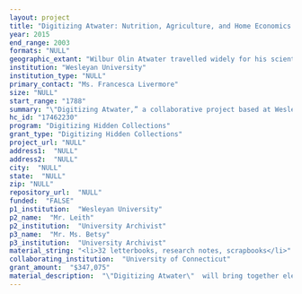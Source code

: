 ```yaml
--- 
layout: project 
title: "Digitizing Atwater: Nutrition, Agriculture, and Home Economics in the Long 19th Century"
year: 2015
end_range: 2003
formats: "NULL"
geographic_extant: "Wilbur Olin Atwater travelled widely for his scientific work, and he wrote extensively about those travels. These collections include significant coverage of Connecticut, Alabama, Maine, Tennessee, Massachusetts, Vermont, Washington DC, Cuba, Germany, France, Russia, and India."
institution: "Wesleyan University"
institution_type: "NULL"
primary_contact: "Ms. Francesca Livermore"
size: "NULL"
start_range: "1788"
summary: "\"Digitizing Atwater,” a collaborative project based at Wesleyan University, focuses on the papers of Wilbur Olin Atwater (1844-1907; Wesleyan B.A. 1865; Yale Ph.D. 1869), among the most important American scientists of the 19th century. Atwater's groundbreaking work in nutrition science resulted in the popularization of the calorie; his vilification by the Methodist church for his findings regarding the nutritive value of alcohol was a great controversy of the day. Atwater was also the founder of the first U.S. Agricultural Experiment Station. At Wesleyan, Atwater's professional papers will be processed and digitized, and two collections of Atwater family papers will be digitized; at the University of Connecticut, records of the Storrs Agricultural Experiment Station (SAES) will be digitized. Over two-and-a- half years, beginning in May 2016, \"Digitizing Atwater” will digitally co-locate four interrelated collections of papers, making available the cohesive corpus of work by Atwater, his colleagues, and family."
hc_id: "17462230"
program: "Digitizing Hidden Collections"
grant_type: "Digitizing Hidden Collections"
project_url: "NULL"
address1:  "NULL"
address2:  "NULL"
city:  "NULL"
state:  "NULL"
zip: "NULL"
repository_url:  "NULL"
funded:  "FALSE"
p1_institution:  "Wesleyan University"
p2_name:  "Mr. Leith"
p2_institution:  "University Archivist"
p3_name:  "Mr. Ms. Betsy"
p3_institution:  "University Archivist"
material_string: "<li>32 letterbooks, research notes, scrapbooks</li>"
collaborating_institution:  "University of Connecticut"
grant_amount:  "$347,075"
material_description:  "\"Digitizing Atwater\"  will bring together electronically four interrelated collections comprised of correspondence, documents, photographs, postcards, letterbooks, diaries, ephemeral publications, and calling cards. Readily available published bound books that form a part of the collections will be excluded from digitization. Focused on agriculture, health, nutrition, and home economics, these collections also provide insight into the domestic life of a prominent family in the 18th-20th centuries. Atwater's children, Charles W. and Helen, were important scientists in their own right, making significant contributions to the fields of zoology and home economics, respectively. Family correspondence includes discussion of science and religion, reactions to the Civil War and two World Wars, temperance, a family member's struggles with schizophrenia, and many other issues. Correspondents outside of the family include such notable figures as Booker T. Washington, Woodrow Wilson, Theodore Roosevelt, and Orange Judd. \n\n\n\nWesleyan owns the Wilbur Olin Atwater Papers except for a portion of the collection that was de-accessioned and gifted to the University of Connecticut (UConn) in 1966. Those records formed the basis of the SAES Records collection. Catherine Galbraith gave the Atwater Family Papers, 1843-1943, to Wesleyan in 1966. Alan Galbraith gave the Atwater Family Papers, 1788-2003, to Wesleyan in December 2008 and January 2009. All of these collections contain correspondence to and from Wilbur Olin Atwater."
---
```

